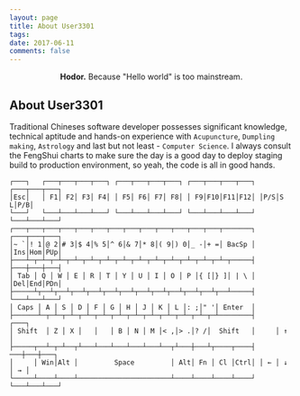 ```yaml
---
layout: page
title: About User3301
tags: 
date: 2017-06-11
comments: false
---
```


<center> <b>Hodor.</b> Because "Hello world" is too mainstream.</center>

## About User3301
Traditional Chineses software developer possesses significant knowledge, technical aptitude and hands-on experience with  `Acupuncture`, `Dumpling making`, `Astrology` and last but not least - `Computer Science`. 
I always consult the FengShui charts to make sure the day is a good day to deploy staging build to production environment, so yeah, the code is all in good hands.


 

```
┌───┐   ┌───┬───┬───┬───┐ ┌───┬───┬───┬───┐ ┌───┬───┬───┬───┐ ┌───┬───┬───┐
│Esc│   │ F1│ F2│ F3│ F4│ │ F5│ F6│ F7│ F8│ │ F9│F10│F11│F12│ │P/S│S L│P/B│ 
└───┘   └───┴───┴───┴───┘ └───┴───┴───┴───┘ └───┴───┴───┴───┘ └───┴───┴───┘  
┌───┬───┬───┬───┬───┬───┬───┬───┬───┬───┬───┬───┬───┬───────┐ ┌───┬───┬───┐ 
│~ `│! 1│@ 2│# 3│$ 4│% 5│^ 6│& 7│* 8│( 9│) 0│_ -│+ =│ BacSp │ │Ins│Hom│PUp│ 
├───┴─┬─┴─┬─┴─┬─┴─┬─┴─┬─┴─┬─┴─┬─┴─┬─┴─┬─┴─┬─┴─┬─┴─┬─┴─┬─────┤ ├───┼───┼───┤ 
│ Tab │ Q │ W │ E │ R │ T │ Y │ U │ I │ O │ P │{ [│} ]│ | \ │ │Del│End│PDn│ 
├─────┴┬──┴┬──┴┬──┴┬──┴┬──┴┬──┴┬──┴┬──┴┬──┴┬──┴┬──┴┬──┴─────┤ └───┴───┴───┘ 
│ Caps │ A │ S │ D │ F │ G │ H │ J │ K │ L │: ;│" '│ Enter  │               
├──────┴─┬─┴─┬─┴─┬─┴─┬─┴─┬─┴─┬─┴─┬─┴─┬─┴─┬─┴─┬─┴─┬─┴────────┤     ┌───┐     
│ Shift  │ Z │ X │   │   │ B │ N │ M │< ,│> .│? /│  Shift   │     │ ↑ │     
├─────┬──┴─┬─┴──┬┴───┴───┴───┴───┴───┴──┬┴───┼───┴┬────┬────┤  ───┼───┼───┐ 
│     │ Win│Alt │         Space         │ Alt│ Fn │ Cl │Ctrl│ │ ← │ ↓ │ → │ 
└─────┴────┴────┴───────────────────────┴────┴────┴────┴────┘ └───┴───┴───┘ 
 

```



